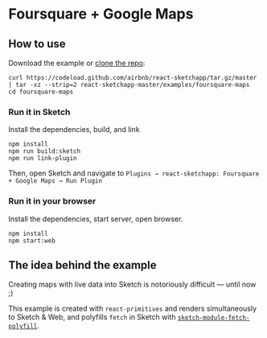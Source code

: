 # Foursquare + Google Maps

## How to use
Download the example or [clone the repo](http://github.com/airbnb/react-sketchapp):
```
curl https://codeload.github.com/airbnb/react-sketchapp/tar.gz/master | tar -xz --strip=2 react-sketchapp-master/examples/foursquare-maps
cd foursquare-maps
```

### Run it in Sketch
Install the dependencies, build, and link
```
npm install
npm run build:sketch
npm run link-plugin
```

Then, open Sketch and navigate to `Plugins → react-sketchapp: Foursquare + Google Maps → Run Plugin`

### Run it in your browser

Install the dependencies, start server, open browser.
```
npm install
npm start:web
```

## The idea behind the example

Creating maps with live data into Sketch is notoriously difficult — until now ;)

This example is created with `react-primitives` and renders simultaneously to Sketch & Web, and polyfills `fetch` in Sketch with [`sketch-module-fetch-polyfill`](https://github.com/mathieudutour/sketch-module-fetch-polyfill).
